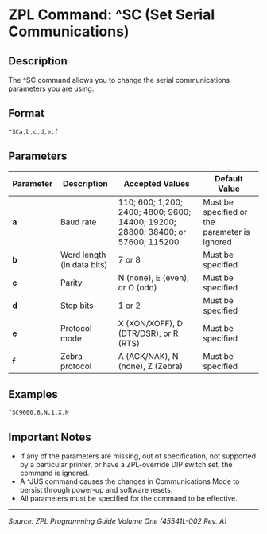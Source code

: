# ZPL Command: ^SC (Set Serial Communications)

## Description
The ^SC command allows you to change the serial communications parameters you are using.

## Format
```
^SCa,b,c,d,e,f
```

## Parameters
| Parameter | Description | Accepted Values | Default Value |
|-----------|-------------|----------------|---------------|
| **a** | Baud rate | 110; 600; 1,200; 2400; 4800; 9600; 14400; 19200; 28800; 38400; or 57600; 115200 | Must be specified or the parameter is ignored |
| **b** | Word length (in data bits) | 7 or 8 | Must be specified |
| **c** | Parity | N (none), E (even), or O (odd) | Must be specified |
| **d** | Stop bits | 1 or 2 | Must be specified |
| **e** | Protocol mode | X (XON/XOFF), D (DTR/DSR), or R (RTS) | Must be specified |
| **f** | Zebra protocol | A (ACK/NAK), N (none), Z (Zebra) | Must be specified |

## Examples
```
^SC9600,8,N,1,X,N
```

## Important Notes
- If any of the parameters are missing, out of specification, not supported by a particular printer, or have a ZPL-override DIP switch set, the command is ignored.
- A ^JUS command causes the changes in Communications Mode to persist through power-up and software resets.
- All parameters must be specified for the command to be effective.

---
*Source: ZPL Programming Guide Volume One (45541L-002 Rev. A)*